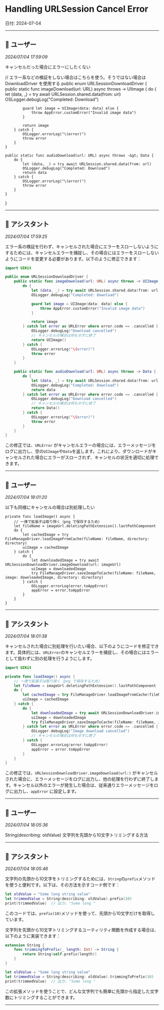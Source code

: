 # Handling URLSession Cancel Error

日付: 2024-07-04

---

## 👤 ユーザー
*2024/07/04 17:59:09*

キャンセルだった場合にエラーにしたくない

// エラー系などの検証をしない場合はこちらを使う。そうではない場合は DownloadDriver を使用する
public enum URLSessionDownloadDriver {
    public static func imageDownload(url: URL) async throws -&gt; UIImage {
        do {
            let (data, _) = try await URLSession.shared.data(from: url)
            OSLogger.debugLog("Completed: Download")

            guard let image = UIImage(data: data) else {
                throw AppError.customError("Invalid image data")
            }

            return image
        } catch {
            OSLogger.errorLog("\(error)")
            throw error
        }
    }

    public static func audioDownload(url: URL) async throws -&gt; Data {
        do {
            let (data, _) = try await URLSession.shared.data(from: url)
            OSLogger.debugLog("Completed: Download")
            return data
        } catch {
            OSLogger.errorLog("\(error)")
            throw error
        }
    }
}

---

## 🤖 アシスタント
*2024/07/04 17:59:25*

エラー系の検証を行わず、キャンセルされた場合にエラーをスローしないようにするためには、キャンセルエラーを捕捉し、その場合にはエラーをスローしないようにコードを変更する必要があります。以下のように修正できます：

```swift
import UIKit

public enum URLSessionDownloadDriver {
    public static func imageDownload(url: URL) async throws -> UIImage {
        do {
            let (data, _) = try await URLSession.shared.data(from: url)
            OSLogger.debugLog("Completed: Download")

            guard let image = UIImage(data: data) else {
                throw AppError.customError("Invalid image data")
            }

            return image
        } catch let error as URLError where error.code == .cancelled {
            OSLogger.debugLog("Download cancelled")
            // キャンセルの場合は何もせずに終了
            return UIImage()
        } catch {
            OSLogger.errorLog("\(error)")
            throw error
        }
    }

    public static func audioDownload(url: URL) async throws -> Data {
        do {
            let (data, _) = try await URLSession.shared.data(from: url)
            OSLogger.debugLog("Completed: Download")
            return data
        } catch let error as URLError where error.code == .cancelled {
            OSLogger.debugLog("Download cancelled")
            // キャンセルの場合は何もせずに終了
            return Data()
        } catch {
            OSLogger.errorLog("\(error)")
            throw error
        }
    }
}
```

この修正では、`URLError` がキャンセルエラーの場合には、エラーメッセージをログに出力し、空の`UIImage`や`Data`を返します。これにより、ダウンロードがキャンセルされた場合にエラーがスローされず、キャンセルの状況を適切に処理できます。

---

## 👤 ユーザー
*2024/07/04 18:01:20*

以下も同様にキャンセルの場合は別処理したい

    private func loadImage() async {
        // 一律で拡張子は取り除く（png で保存するため）
        let fileName = imageUrl.deletingPathExtension().lastPathComponent
        do {
            let cachedImage = try FileManageDriver.loadImageFromCache(fileName: fileName, directory: directory)
            uiImage = cachedImage
        } catch {
            do {
                let downloadedImage = try await URLSessionDownloadDriver.imageDownload(url: imageUrl)
                uiImage = downloadedImage
                try FileManageDriver.saveImageToCache(fileName: fileName, image: downloadedImage, directory: directory)
            } catch {
                OSLogger.errorLog(error.toAppError)
                appError = error.toAppError
            }
        }
    }

---

## 🤖 アシスタント
*2024/07/04 18:01:38*

キャンセルされた場合に別処理を行いたい場合、以下のようにコードを修正できます。具体的には、`URLError`のキャンセルエラーを捕捉し、その場合にはエラーとして扱わずに別の処理を行うようにします。

```swift
import UIKit

private func loadImage() async {
    // 一律で拡張子は取り除く（png で保存するため）
    let fileName = imageUrl.deletingPathExtension().lastPathComponent
    do {
        let cachedImage = try FileManageDriver.loadImageFromCache(fileName: fileName, directory: directory)
        uiImage = cachedImage
    } catch {
        do {
            let downloadedImage = try await URLSessionDownloadDriver.imageDownload(url: imageUrl)
            uiImage = downloadedImage
            try FileManageDriver.saveImageToCache(fileName: fileName, image: downloadedImage, directory: directory)
        } catch let error as URLError where error.code == .cancelled {
            OSLogger.debugLog("Image download cancelled")
            // キャンセルの場合は何もせずに終了
        } catch {
            OSLogger.errorLog(error.toAppError)
            appError = error.toAppError
        }
    }
}
```

この修正では、`URLSessionDownloadDriver.imageDownload(url:)` がキャンセルされた場合に、エラーメッセージをログに出力し、他の処理を行わずに終了します。キャンセル以外のエラーが発生した場合は、従来通りエラーメッセージをログに出力し、`appError` に設定します。

---

## 👤 ユーザー
*2024/07/04 18:05:36*

String(describing: oldValue) 文字列を先頭から10文字トリミングする方法

---

## 🤖 アシスタント
*2024/07/04 18:05:46*

文字列の先頭から10文字をトリミングするためには、`String`の`prefix`メソッドを使うと便利です。以下は、その方法を示すコード例です：

```swift
let oldValue = "Some long string value"
let trimmedValue = String(describing: oldValue).prefix(10)
print(trimmedValue)  // 出力: "Some long "
```

このコードでは、`prefix(10)`メソッドを使って、先頭から10文字だけを取得しています。

文字列を先頭から10文字トリミングするユーティリティ関数を作成する場合は、以下のように実装できます：

```swift
extension String {
    func trimmingToPrefix(_ length: Int) -> String {
        return String(self.prefix(length))
    }
}

let oldValue = "Some long string value"
let trimmedValue = String(describing: oldValue).trimmingToPrefix(10)
print(trimmedValue)  // 出力: "Some long "
```

この拡張メソッドを使うことで、どんな文字列でも簡単に先頭から指定した文字数にトリミングすることができます。

---
